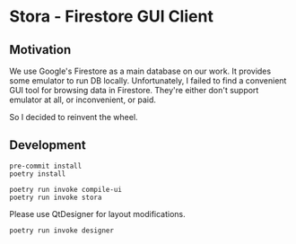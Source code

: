 # Stora - Firestore GUI Client

## Motivation

We use Google's Firestore as a main database on our work. It provides
some emulator to run DB locally. Unfortunately, I failed to find
a convenient GUI tool for browsing data in Firestore. They're either
don't support emulator at all, or inconvenient, or paid.

So I decided to reinvent the wheel.

## Development

```shell
pre-commit install
poetry install

poetry run invoke compile-ui
poetry run invoke stora
```

Please use QtDesigner for layout modifications.

```shell
poetry run invoke designer
```
